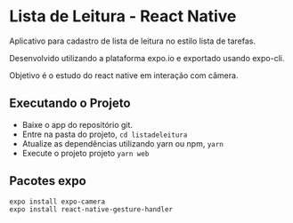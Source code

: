 # Lista de Leitura -  React Native

Aplicativo para cadastro de lista de leitura no estilo lista de tarefas.

Desenvolvido utilizando a plataforma expo.io e exportado usando expo-cli.

Objetivo é o estudo do react native em interação com câmera.


## Executando o Projeto

- Baixe o app do repositório git.
- Entre na pasta do projeto, `cd listadeleitura`
- Atualize as dependências utilizando yarn ou npm, `yarn`
- Execute o projeto projeto `yarn web`


## Pacotes expo

```
expo install expo-camera
expo install react-native-gesture-handler
```